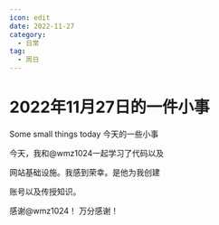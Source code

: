 ```yaml
---
icon: edit
date: 2022-11-27
category:
  - 日常
tag:
  - 周日
---
```


# 2022年11月27日的一件小事

Some small things today     今天的一些小事 

今天，我和@wmz1024一起学习了代码以及 

网站基础设施。我感到荣幸。是他为我创建 

账号以及传授知识。 

感谢@wmz1024！      万分感谢！ 